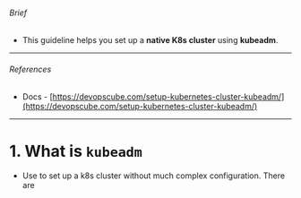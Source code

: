 ###### Brief
* This guideline helps you set up a **native K8s cluster** using **kubeadm**.

<hr>

###### References
* Docs - [https://devopscube.com/setup-kubernetes-cluster-kubeadm/](https://devopscube.com/setup-kubernetes-cluster-kubeadm/)

<hr>

# 1. What is `kubeadm`
* Use to set up a k8s cluster without much complex configuration. There are 